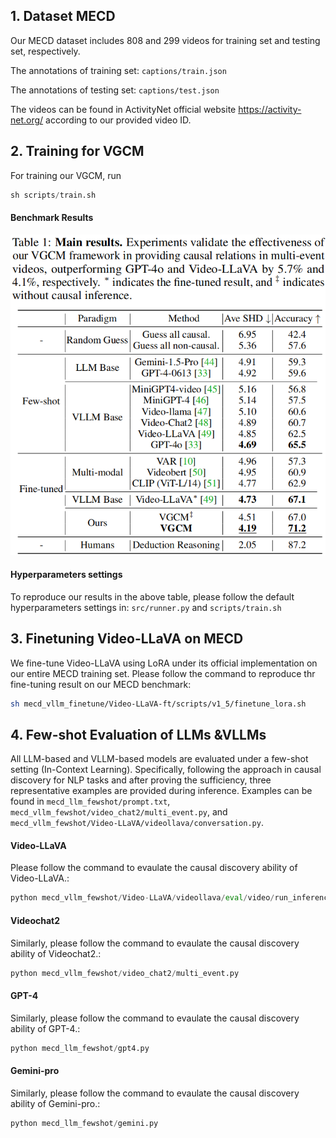 ## 1. Dataset MECD
Our MECD dataset includes 808 and 299 videos for training set and testing set, respectively.

The annotations of training set: `captions/train.json` 

The annotations of testing set:  `captions/test.json` 

The videos can be found in ActivityNet official website https://activity-net.org/ according to our provided video ID.

## 2. Training for VGCM
For training our VGCM, run 
```python 
sh scripts/train.sh 
```
#### Benchmark Results 
![Image 1](main.png)

#### Hyperparameters settings
To reproduce our results in the above table, please follow the default hyperparameters settings in: `src/runner.py` and `scripts/train.sh`

## 3. Finetuning Video-LLaVA on MECD
We fine-tune Video-LLaVA using LoRA under its official implementation on our entire MECD training set. 
Please follow the command to reproduce thr fine-tuning result on our MECD benchmark:
```bash
sh mecd_vllm_finetune/Video-LLaVA-ft/scripts/v1_5/finetune_lora.sh 
```

## 4. Few-shot Evaluation of LLMs &VLLMs
All LLM-based and VLLM-based models are evaluated under a few-shot setting (In-Context Learning). 
Specifically, following the approach in causal discovery for NLP tasks and after proving the sufficiency, 
three representative examples are provided during inference. 
Examples can be found in `mecd_llm_fewshot/prompt.txt`, `mecd_vllm_fewshot/video_chat2/multi_event.py`, 
and `mecd_vllm_fewshot/Video-LLaVA/videollava/conversation.py`. 
#### Video-LLaVA
Please follow the command to evaulate the causal discovery ability of Video-LLaVA.:
```python
python mecd_vllm_fewshot/Video-LLaVA/videollava/eval/video/run_inference_causal_inference_complete.py
```
#### Videochat2
Similarly, please follow the command to evaulate the causal discovery ability of Videochat2.:
```python
python mecd_vllm_fewshot/video_chat2/multi_event.py
```
#### GPT-4
Similarly, please follow the command to evaulate the causal discovery ability of GPT-4.:
```python
python mecd_llm_fewshot/gpt4.py
```
#### Gemini-pro
Similarly, please follow the command to evaulate the causal discovery ability of Gemini-pro.:
```python
python mecd_llm_fewshot/gemini.py
```


